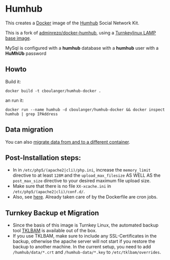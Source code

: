 # Humhub

This creates a [Docker](http://www.docker.com) image of the [Humhub](https://www.humhub.org) Social Network Kit.

This is a fork of [adminrezo/docker-humhub](https://hub.docker.com/r/adminrezo/docker-humhub/), using a [Turnkeylinux LAMP](https://www.turnkeylinux.org/lampstack) [base image](https://hub.docker.com/r/cboulanger/turnkeylinux-lamp/).

MySql is configured with a **humhub** database with a **humhub** user with a **HuMhUb** password

## Howto

Build it:

```docker build -t cboulanger/humhub-docker .```

an run it:

```docker run --name humhub -d cboulanger/humhub-docker && docker inspect humhub | grep IPAddress```

## Data migration

You can also [migrate data from and to a different container](humhub-data/readme.md).

## Post-Installation steps:
- In in `/etc/php5/(apache2|cli)/php.ini`, increase the `memory_limit` directive to at least `128M` and the `upload_max_filesize` AS WELL AS the `post_max_size` directive to your desired maximum file upload size.
- Make sure that there is no file `XX-xcache.ini` in `/etc/php5/(apache2|cli)/conf.d/`.
- Also, see [here](https://www.humhub.org/docs/guide-admin-installation.html#4-fine-tuning). Already taken care of by the Dockerfile are cron jobs.

## Turnkey Backup et Migration
- Since the basis of this image is Turnkey Linux, the automated backup tool [TKLBAM](https://www.turnkeylinux.org/docs/tklbam) is available out of the box.
- If you use TKLBAM, make sure to include any SSL-Certificates in the backup, otherwise the apache server will not start if you restore the backup to another machine. In the current setup, you need to add `/humhub/data/*.crt` and `/humhub-data/*.key` to `/etc/tklbam/overrides`. 
